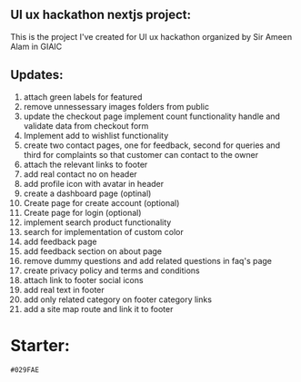 ## UI ux hackathon nextjs project:

This is the project I've created for UI ux hackathon organized by Sir Ameen Alam in GIAIC


## Updates:
1. attach green labels for featured
2. remove unnessessary images folders from public
3. update the checkout page implement count functionality handle and validate data from checkout form
4. Implement add to wishlist functionality
5. create two contact pages, one for feedback, second for queries and third for complaints so that customer can contact to the owner
6. attach the relevant links to footer
7. add real contact no on header
8. add profile icon with avatar in header
9. create a dashboard page (optinal)
10. Create page for create account (optional)
11. Create page for login (optional)
12. implement search product functionality
13. search for implementation of custom color
14. add feedback page
15. add feedback section on about page 
16. remove dummy questions and add related questions in faq's page
17. create privacy policy and terms and conditions
18. attach link to footer social icons
19. add real text in footer
20. add only related category on footer category links 
21. add a site map route and link it to footer

<h1>Starter:</h1>

    #029FAE

